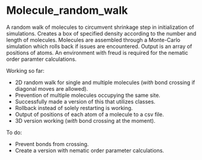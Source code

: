 # Molecule_random_walk
A random walk of molecules to circumvent shrinkage step in initialization of simulations. Creates a box of specified density according to the number and length of molecules. Molecules are assembled through a Monte-Carlo simulation which rolls back if issues are encountered. Output is an array of positions of atoms. An environment with freud is required for the nematic order paramter calculations. 

Working so far:
- 2D random walk for single and multiple molecules (*with* bond crossing if diagonal moves are allowed).
- Prevention of multiple molecules occupying the same site.
- Successfully made a version of this that utilizes classes.
- Rollback instead of solely restarting is working.
- Output of positions of each atom of a molecule to a csv file.
- 3D version working (*with* bond crossing at the moment).

To do:
- Prevent bonds from crossing.
- Create a version with nematic order parameter calculations.
